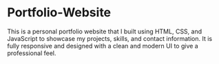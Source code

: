 # Portfolio-Website
This is a personal portfolio website that I built using HTML, CSS, and JavaScript to showcase my projects, skills, and contact information. It is fully responsive and designed with a clean and modern UI to give a professional feel.
